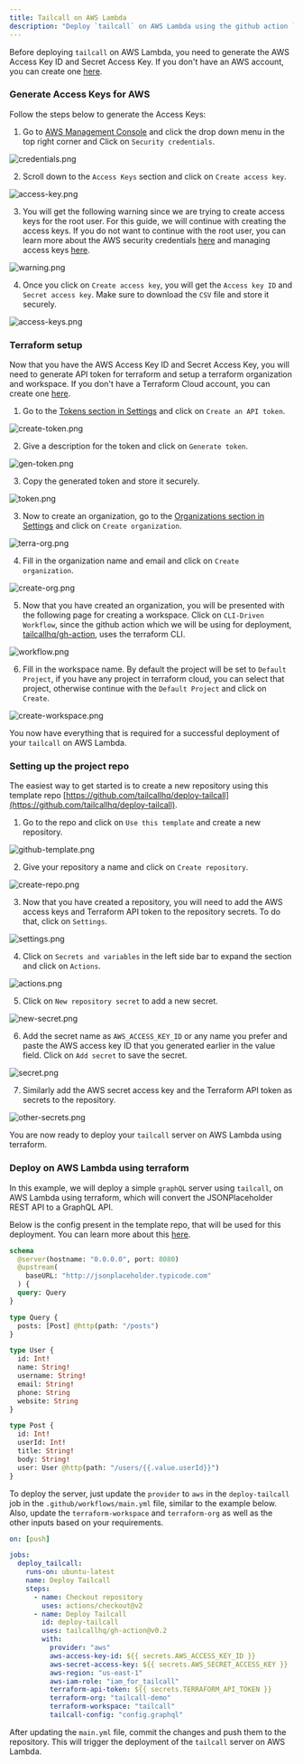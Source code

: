 ```yaml
---
title: Tailcall on AWS Lambda
description: "Deploy `tailcall` on AWS Lambda using the github action `tailcallhq/gh-action`"
---
```


Before deploying `tailcall` on AWS Lambda, you need to generate the AWS Access Key ID and Secret Access Key. If you don't have an AWS account, you can create one [here](https://aws.amazon.com/).

### Generate Access Keys for AWS

Follow the steps below to generate the Access Keys:

1. Go to [AWS Management Console](https://console.aws.amazon.com/) and click the drop down menu in the top right corner and Click on `Security credentials`.

![credentials.png](../../static/images/aws/credentials.png)

2. Scroll down to the `Access Keys` section and click on `Create access key`.

![access-key.png](../../static/images/aws/access-key.png)

3. You will get the following warning since we are trying to create access keys for the root user. For this guide, we will continue with creating the access keys. If you do not want to continue with the root user, you can learn more about the AWS security credentials [here](https://docs.aws.amazon.com/IAM/latest/UserGuide/security-creds.html) and managing access keys [here](https://docs.aws.amazon.com/IAM/latest/UserGuide/id_credentials_access-keys.html?icmpid=docs_iam_console#Using_CreateAccessKey).

![warning.png](../../static/images/aws/warning.png)

4. Once you click on `Create access key`, you will get the `Access key ID` and `Secret access key`. Make sure to download the `CSV` file and store it securely.

![access-keys.png](../../static/images/aws/access-keys.png)

### Terraform setup

Now that you have the AWS Access Key ID and Secret Access Key, you will need to generate API token for terraform and setup a terraform organization and workspace. If you don't have a Terraform Cloud account, you can create one [here](https://app.terraform.io/signup/account).

1. Go to the [Tokens section in Settings](https://app.terraform.io/app/settings/tokens) and click on `Create an API token`.

![create-token.png](../../static/images/aws/create-token.png)

2. Give a description for the token and click on `Generate token`.

![gen-token.png](../../static/images/aws/gen-token.png)

3. Copy the generated token and store it securely.

![token.png](../../static/images/aws/token.png)

3. Now to create an organization, go to the [Organizations section in Settings](https://app.terraform.io/app/organizations) and click on `Create organization`.

![terra-org.png](../../static/images/aws/terra-org.png)

4. Fill in the organization name and email and click on `Create organization`.

![create-org.png](../../static/images/aws/create-org.png)

5. Now that you have created an organization, you will be presented with the following page for creating a workspace. Click on `CLI-Driven Workflow`, since the github action which we will be using for deployment, [tailcallhq/gh-action](https://github.com/tailcallhq/gh-action), uses the terraform CLI.

![workflow.png](../../static/images/aws/workflow.png)

6. Fill in the workspace name. By default the project will be set to `Default Project`, if you have any project in terraform cloud, you can select that project, otherwise continue with the `Default Project` and click on `Create`.

![create-workspace.png](../../static/images/aws/create-workspace.png)

You now have everything that is required for a successful deployment of your `tailcall` on AWS Lambda.

### Setting up the project repo

The easiest way to get started is to create a new repository using this template repo [https://github.com/tailcallhq/deploy-tailcall](https://github.com/tailcallhq/deploy-tailcall).

1. Go to the repo and click on `Use this template` and create a new repository.

![github-template.png](../../static/images/fly/github-template.png)

2. Give your repository a name and click on `Create repository`.

![create-repo.png](../../static/images/aws/create-repo.png)

3. Now that you have created a repository, you will need to add the AWS access keys and Terraform API token to the repository secrets. To do that, click on `Settings`.

![settings.png](../../static/images/aws/settings.png)

4. Click on `Secrets and variables` in the left side bar to expand the section and click on `Actions`.

![actions.png](../../static/images/aws/actions.png)

5. Click on `New repository secret` to add a new secret.

![new-secret.png](../../static/images/aws/new-secret.png)

6. Add the secret name as `AWS_ACCESS_KEY_ID` or any name you prefer and paste the AWS access key ID that you generated earlier in the value field. Click on `Add secret` to save the secret.

![secret.png](../../static/images/aws/secret.png)

7. Similarly add the AWS secret access key and the Terraform API token as secrets to the repository.

![other-secrets.png](../../static/images/aws/other-secrets.png)

You are now ready to deploy your `tailcall` server on AWS Lambda using terraform.

### Deploy on AWS Lambda using terraform

In this example, we will deploy a simple `graphQL` server using `tailcall`, on AWS Lambda using terraform, which will convert the JSONPlaceholder REST API to a GraphQL API.

Below is the config present in the template repo, that will be used for this deployment. You can learn more about this [here](https://tailcall.run/docs/getting_started/configuration/).

```graphql
schema
  @server(hostname: "0.0.0.0", port: 8080)
  @upstream(
    baseURL: "http://jsonplaceholder.typicode.com"
  ) {
  query: Query
}

type Query {
  posts: [Post] @http(path: "/posts")
}

type User {
  id: Int!
  name: String!
  username: String!
  email: String!
  phone: String
  website: String
}

type Post {
  id: Int!
  userId: Int!
  title: String!
  body: String!
  user: User @http(path: "/users/{{.value.userId}}")
}
```

To deploy the server, just update the `provider` to `aws` in the `deploy-tailcall` job in the `.github/workflows/main.yml` file, similar to the example below. Also, update the `terraform-workspace` and `terraform-org` as well as the other inputs based on your requirements.

```yaml
on: [push]

jobs:
  deploy_tailcall:
    runs-on: ubuntu-latest
    name: Deploy Tailcall
    steps:
      - name: Checkout repository
        uses: actions/checkout@v2
      - name: Deploy Tailcall
        id: deploy-tailcall
        uses: tailcallhq/gh-action@v0.2
        with:
          provider: "aws"
          aws-access-key-id: ${{ secrets.AWS_ACCESS_KEY_ID }}
          aws-secret-access-key: ${{ secrets.AWS_SECRET_ACCESS_KEY }}
          aws-region: "us-east-1"
          aws-iam-role: "iam_for_tailcall"
          terraform-api-token: ${{ secrets.TERRAFORM_API_TOKEN }}
          terraform-org: "tailcall-demo"
          terraform-workspace: "tailcall"
          tailcall-config: "config.graphql"
```

After updating the `main.yml` file, commit the changes and push them to the repository. This will trigger the deployment of the `tailcall` server on AWS Lambda.
